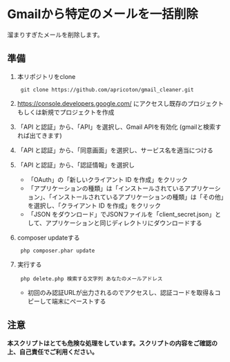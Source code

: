 # Gmailから特定のメールを一括削除
溜まりすぎたメールを削除します。

## 準備
1. 本リポジトリをclone

        git clone https://github.com/apricoton/gmail_cleaner.git
1. https://console.developers.google.com/ にアクセスし既存のプロジェクトもしくは新規でプロジェクトを作成
1. 「API と認証」から、「API」を選択し、Gmail APIを有効化 (gmailと検索すれば出てきます)
1. 「API と認証」から、「同意画面」を選択し、サービス名を適当につける
1. 「API と認証」から、「認証情報」を選択し
    * 「OAuth」の「新しいクライアント ID を作成」をクリック
    * 「アプリケーションの種類」は「インストールされているアプリケーション」、「インストールされているアプリケーションの種類」は「その他」を選択し、「クライアント ID を作成」をクリック
    * 「JSON をダウンロード」でJSONファイルを「client_secret.json」として、アプリケーションと同じディレクトリにダウンロードする
1. composer updateする

        php composer.phar update
1. 実行する

        php delete.php 検索する文字列 あなたのメールアドレス
    * 初回のみ認証URLが出力されるのでアクセスし、認証コードを取得＆コピーして端末にペーストする

## 注意
**本スクリプトはとても危険な処理をしています。スクリプトの内容をご確認の上、自己責任でご利用ください。**